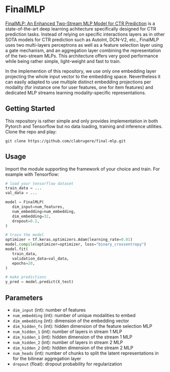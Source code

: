 # FinalMLP

[FinalMLP: An Enhanced Two-Stream MLP Model for CTR Prediction](https://arxiv.org/abs/2304.00902v3) is a state-of-the-art deep learning achitecture specifically designed for CTR prediction tasks. Instead of relying on specific interactions layers as in other SOTA models for CTR prediction such as AutoInt, DCN-V2, etc., FinalMLP uses two multi-layers perceptrons as well as a feature selection layer using a gate mechanism, and an aggregation layer combining the representation of the two-stream MLPs. This architecture offers very good performance while being rather simple, light-weight and fast to train.

In the implemention of this repository, we use only one embedding layer projecting the whole input vector to the embedding space. Nevertheless it can easily adapted to use multiple distinct embedding projections per modality (for instance one for user features, one for item features) and dedicated MLP streams learning modality-specific representations.

## Getting Started

This repository is rather simple and only provides implementation in both Pytorch and Tensorflow but no data loading, training and inference utilities. Clone the repo and play:

```
git clone https://github.com/clabrugere/final-mlp.git
```

## Usage

Import the module supporting the framework of your choice and train. For example with Tensorflow:
 ``` python
# load your tensorflow dataset
train_data = ...
val_data = ...

 model = FinalMLP(
    dim_input=num_features,
    num_embedding=num_embedding,
    dim_embedding=32,
    dropout=0.2,
)

# train the model
optimizer = tf.keras.optimizers.Adam(learning_rate=0.01)
model.compile(optimizer=optimizer, loss="binary_crossentropy")
model.fit(
    train_data,
    validation_data=val_data,
    epochs=20,
)

# make predictions
y_pred = model.predict(X_test)

 ```

 ## Parameters
- `dim_input` (int): number of features
- `num_embedding` (int): number of unique modalities to embed
- `dim_embedding` (int): dimension of the embedding vector
- `dim_hidden_fs` (int): hidden dimension of the feature selection MLP
- `num_hidden_1` (int): number of layers in stream 1 MLP
- `dim_hidden_1` (int): hidden dimension of the stream 1 MLP
- `num_hidden_2` (int): number of layers in stream 2 MLP
- `dim_hidden_2` (int): hidden dimension of the stream 2 MLP
- `num_heads` (int): number of chunks to split the latent representations in for the bilinear aggregation layer 
- `dropout` (float): dropout probability for regularization
